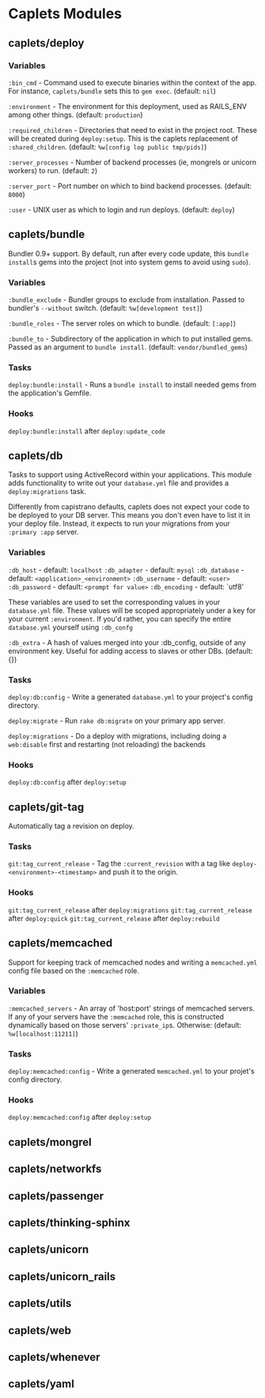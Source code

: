 Caplets Modules
===============

## caplets/deploy

### Variables

`:bin_cmd` - Command used to execute binaries within the context of the app.
  For instance, `caplets/bundle` sets this to `gem exec`. (default: `nil`)

`:environment` - The environment for this deployment, used as RAILS_ENV among
  other things. (default: `production`)

`:required_children` - Directories that need to exist in the project root.
  These will be created during `deploy:setup`. This is the caplets replacement
  of `:shared_children`. (default: `%w[config log public tmp/pids]`)

`:server_processes` - Number of backend processes (ie, mongrels or unicorn
  workers) to run. (default: `2`)

`:server_port` - Port number on which to bind backend processes.
  (default: `8000`)

`:user` - UNIX user as which to login and run deploys. (default: `deploy`)

## caplets/bundle

Bundler 0.9+ support. By default, run after every code update, this `bundle
install`s gems into the project (not into system gems to avoid using `sudo`).

### Variables

`:bundle_exclude` - Bundler groups to exclude from installation. Passed to
  bundler's `--without` switch. (default: `%w[development test]`)

`:bundle_roles` - The server roles on which to bundle. (default: `[:app]`)

`:bundle_to` - Subdirectory of the application in which to put installed gems.
  Passed as an argument to `bundle install`. (default: `vendor/bundled_gems`)

### Tasks

`deploy:bundle:install` - Runs a `bundle install` to install needed gems from
  the application's Gemfile.

### Hooks

`deploy:bundle:install` after `deploy:update_code`

## caplets/db

Tasks to support using ActiveRecord within your applications. This module
adds functionality to write out your `database.yml` file and provides a
`deploy:migrations` task.

Differently from capistrano defaults, caplets does not expect your code to be
deployed to your DB server. This means you don't even have to list it in your
deploy file. Instead, it expects to run your migrations from your `:primary
:app` server.

### Variables

`:db_host` - default: `localhost`
`:db_adapter` - default: `mysql`
`:db_database` - default: `<application>_<environment>`
`:db_username` - default: `<user>`
`:db_password` - default: `<prompt for value>`
`:db_encoding` - default: `utf8'

These variables are used to set the corresponding values in your
`database.yml` file. These values will be scoped appropriately under a key
for your current `:environment`. If you'd rather, you can specify the entire
`database.yml` yourself using `:db_confg`

`:db_extra` - A hash of values merged into your :db_config, outside of any
  environment key. Useful for adding access to slaves or other DBs.
  (default: {})

### Tasks

`deploy:db:config` - Write a generated `database.yml` to your project's config
  directory.

`deploy:migrate` - Run `rake db:migrate` on your primary app server.

`deploy:migrations` - Do a deploy with migrations, including doing a
  `web:disable` first and restarting (not reloading) the backends

### Hooks

`deploy:db:config` after `deploy:setup`

## caplets/git-tag

Automatically tag a revision on deploy.

### Tasks

`git:tag_current_release` - Tag the `:current_revision` with a tag like
`deploy-<environment>-<timestamp>` and push it to the origin.

### Hooks

`git:tag_current_release` after `deploy:migrations`
`git:tag_current_release` after `deploy:quick`
`git:tag_current_release` after `deploy:rebuild`

## caplets/memcached

Support for keeping track of memcached nodes and writing a `memcached.yml`
config file based on the `:memcached` role.

### Variables

`:memcached_servers` - An array of 'host:port' strings of memcached servers.
If any of your servers have the `:memcached` role, this is constructed
dynamically based on those servers' `:private_ip`s. Otherwise:
(default: `%w[localhost:11211]`)

### Tasks

`deploy:memcached:config` - Write a generated `memcached.yml` to your
  projet's config directory.

### Hooks

`deploy:memcached:config` after `deploy:setup`

## caplets/mongrel

## caplets/networkfs

## caplets/passenger

## caplets/thinking-sphinx

## caplets/unicorn

## caplets/unicorn_rails

## caplets/utils

## caplets/web

## caplets/whenever

## caplets/yaml
